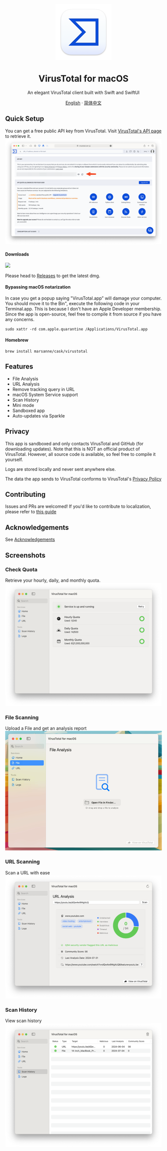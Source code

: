<p align="center">
<img height="180" src="https://github.com/Jerry23011/VirusTotal-macOS/blob/main/Resources/AppIcon.png" />
</p>

<h1 align="center">VirusTotal for macOS</h1>

<p align="center"> An elegant VirusTotal client built with Swift and SwiftUI</p>

<p align="center">
<a href="https://github.com/Jerry23011/VirusTotal-macOS/blob/main/README.md">English</a> · <a href="https://github.com/Jerry23011/VirusTotal-macOS/blob/main/README_CN.md">简体中文</a>
</p>

## Quick Setup
You can get a free public API key from VirusTotal. Visit [VirusTotal's API page](https://www.virustotal.com/gui/my-apikey) to retrieve it.
<img src="https://github.com/Jerry23011/VirusTotal-macOS/blob/main/Resources/API.png"/>
#### Downloads
<img src="https://img.shields.io/badge/macOS-14.0-green"/>

Please head to [Releases](https://github.com/Jerry23011/VirusTotal-macOS/releases) to get the latest dmg.
#### Bypassing macOS notarization
In case you get a popup saying "VirusTotal.app” will damage your computer. You should move it to the Bin", execute the following code in your Terminal.app. This is because I don't have an Apple Developer membership. Since the app is open-source, feel free to compile it from source if you have any concerns.

```
sudo xattr -rd com.apple.quarantine /Applications/VirusTotal.app
```
#### Homebrew
```
brew install marsanne/cask/virustotal
```
## Features
- File Analysis
- URL Analysis
- Remove tracking query in URL
- macOS System Service support
- Scan History
- Mini mode
- Sandboxed app
- Auto-updates via Sparkle
## Privacy
This app is sandboxed and only contacts VirusTotal and GitHub (for downloading updates).
Note that this is NOT an official product of VirusTotal. However, all source code is available, so feel free to compile it yourself.

Logs are stored locally and never sent anywhere else.

The data the app sends to VirusTotal conforms to VirusTotal's [Privacy Policy](https://docs.virustotal.com/docs/privacy-policy)
## Contributing
Issues and PRs are welcomed! If you'd like to contribute to localization, please refer to [this guide](https://github.com/Jerry23011/VirusTotal-macOS/blob/main/Resources/Docs/Localization-Guide_EN.md)
## Acknowledgements
See [Acknowledgements](https://github.com/Jerry23011/VirusTotal-macOS/blob/main/ACKNOWLEDGEMENTS.md)
## Screenshots
### Check Quota
Retrieve your hourly, daily, and monthly quota.
<img src="https://github.com/Jerry23011/VirusTotal-macOS/blob/main/Resources/HomePage_EN.png"/>
### File Scanning
Upload a File and get an analysis report
<img src="https://github.com/Jerry23011/VirusTotal-macOS/blob/main/Resources/File_EN.gif"/>
### URL Scanning
Scan a URL with ease
<img src="https://github.com/Jerry23011/VirusTotal-macOS/blob/main/Resources/URL_EN.png"/>
### Scan History
View scan history
<img src="https://github.com/Jerry23011/VirusTotal-macOS/blob/main/Resources/ScanHistory_EN.png"/>